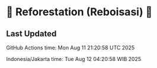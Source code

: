 
# 🌳 Reforestation (Reboisasi) 🌲

## Last Updated

GitHub Actions time: Mon Aug 11 21:20:58 UTC 2025

Indonesia/Jakarta time: Tue Aug 12 04:20:58 WIB 2025

